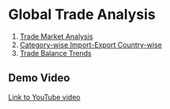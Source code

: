 # Global Trade Analysis

1. [Trade Market Analysis](https://observablehq.com/d/85409103458b232f)
2. [Category-wise Import-Export Country-wise](https://observablehq.com/d/c1d9746ae17f5d76)
3. [Trade Balance Trends](https://observablehq.com/d/c7666eb87db37aff)

## Demo Video
[Link to YouTube video](https://www.youtube.com/watch?v=IjLlLyIMQno&feature=youtu.be)

